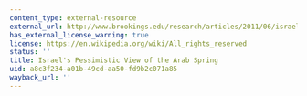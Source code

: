 ```yaml
---
content_type: external-resource
external_url: http://www.brookings.edu/research/articles/2011/06/israel-arab-spring-byman
has_external_license_warning: true
license: https://en.wikipedia.org/wiki/All_rights_reserved
status: ''
title: Israel's Pessimistic View of the Arab Spring
uid: a8c3f234-a01b-49cd-aa50-fd9b2c071a85
wayback_url: ''
---
```

